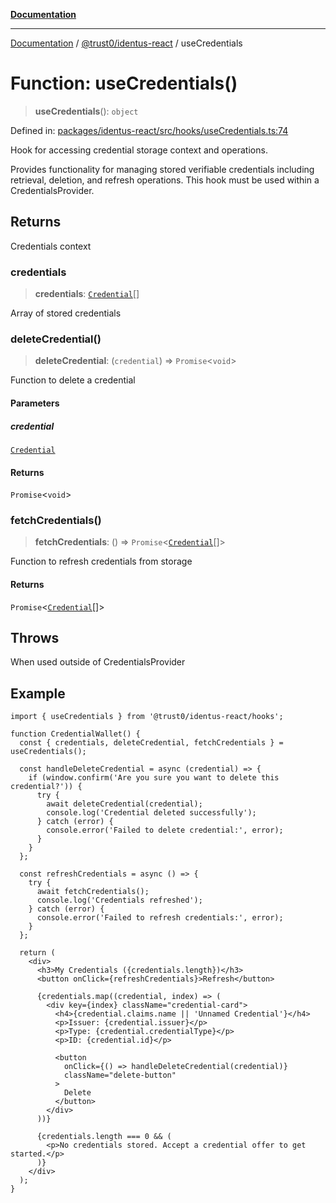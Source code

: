 [**Documentation**](../../../README.md)

***

[Documentation](../../../README.md) / [@trust0/identus-react](../README.md) / useCredentials

# Function: useCredentials()

> **useCredentials**(): `object`

Defined in: [packages/identus-react/src/hooks/useCredentials.ts:74](https://github.com/trust0-project/identus/blob/4a6b95a933da7f04a2fcf621177e0e96c79686a5/packages/identus-react/src/hooks/useCredentials.ts#L74)

Hook for accessing credential storage context and operations.

Provides functionality for managing stored verifiable credentials including
retrieval, deletion, and refresh operations. This hook must be used within
a CredentialsProvider.

## Returns

Credentials context

### credentials

> **credentials**: [`Credential`](https://github.com/hyperledger-identus/sdk-ts/blob/main/docs/sdk/modules.md)[]

Array of stored credentials

### deleteCredential()

> **deleteCredential**: (`credential`) => `Promise`\<`void`\>

Function to delete a credential

#### Parameters

##### credential

[`Credential`](https://github.com/hyperledger-identus/sdk-ts/blob/main/docs/sdk/modules.md)

#### Returns

`Promise`\<`void`\>

### fetchCredentials()

> **fetchCredentials**: () => `Promise`\<[`Credential`](https://github.com/hyperledger-identus/sdk-ts/blob/main/docs/sdk/modules.md)[]\>

Function to refresh credentials from storage

#### Returns

`Promise`\<[`Credential`](https://github.com/hyperledger-identus/sdk-ts/blob/main/docs/sdk/modules.md)[]\>

## Throws

When used outside of CredentialsProvider

## Example

```tsx
import { useCredentials } from '@trust0/identus-react/hooks';

function CredentialWallet() {
  const { credentials, deleteCredential, fetchCredentials } = useCredentials();
  
  const handleDeleteCredential = async (credential) => {
    if (window.confirm('Are you sure you want to delete this credential?')) {
      try {
        await deleteCredential(credential);
        console.log('Credential deleted successfully');
      } catch (error) {
        console.error('Failed to delete credential:', error);
      }
    }
  };
  
  const refreshCredentials = async () => {
    try {
      await fetchCredentials();
      console.log('Credentials refreshed');
    } catch (error) {
      console.error('Failed to refresh credentials:', error);
    }
  };
  
  return (
    <div>
      <h3>My Credentials ({credentials.length})</h3>
      <button onClick={refreshCredentials}>Refresh</button>
      
      {credentials.map((credential, index) => (
        <div key={index} className="credential-card">
          <h4>{credential.claims.name || 'Unnamed Credential'}</h4>
          <p>Issuer: {credential.issuer}</p>
          <p>Type: {credential.credentialType}</p>
          <p>ID: {credential.id}</p>
          
          <button 
            onClick={() => handleDeleteCredential(credential)}
            className="delete-button"
          >
            Delete
          </button>
        </div>
      ))}
      
      {credentials.length === 0 && (
        <p>No credentials stored. Accept a credential offer to get started.</p>
      )}
    </div>
  );
}
```

